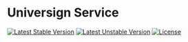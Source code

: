# Universign Service

[![Latest Stable Version](https://poser.pugx.org/globalis/universign-service/v/stable)](https://packagist.org/packages/globalis/universign-service)
[![Latest Unstable Version](https://poser.pugx.org/consolidation/robo/v/unstable.png)](https://packagist.org/packages/globalis/universign-service) 
[![License](https://poser.pugx.org/globalis/universign-service/license)](https://packagist.org/packages/globalis/universign-service)
